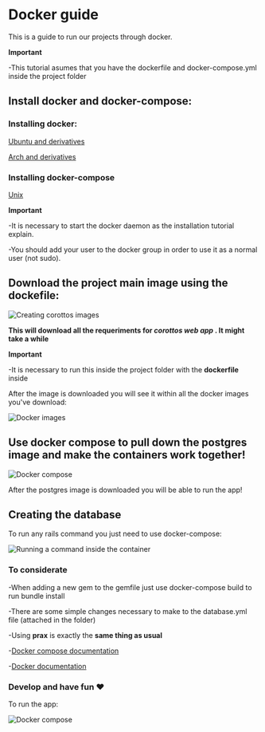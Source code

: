 # Docker guide
This is a guide to run our projects through docker. 

**Important**

-This tutorial asumes that you have the dockerfile and docker-compose.yml inside the project folder

## Install docker and docker-compose:

### Installing docker:

[Ubuntu and derivatives](https://docs.docker.com/engine/installation/linux/ubuntulinux/)

[Arch and derivatives](https://docs.docker.com/engine/installation/linux/archlinux/)

### Installing docker-compose

[Unix](https://docs.docker.com/compose/install/)

**Important**

-It is necessary to start the docker daemon as the installation tutorial explain.

-You should add your user to the docker group in order to use it as a normal user (not sudo).

## Download the project main image using the dockefile:

![Creating corottos images](https://raw.githubusercontent.com/kevteg/nokoarts-docker-guide/master/docker/Screenshot_20160527_225326.png)

**This will download all the requeriments for _corottos web app_ . It might take a while**

**Important**

-It is necessary to run this inside the project folder with the **dockerfile** inside

After the image is downloaded you will see it within all the docker images you've download:

![Docker images](https://raw.githubusercontent.com/kevteg/nokoarts-docker-guide/master/docker/Screenshot_20160527_231731.png)

## Use docker compose to pull down the postgres image and make the containers work together!

![Docker compose](https://raw.githubusercontent.com/kevteg/nokoarts-docker-guide/master/docker/Screenshot_20160528_004529.png)

After the postgres image is downloaded you will be able to run the app!

## Creating the database

To run any rails command you just need to use docker-compose:

![Running a command inside the container](https://github.com/kevteg/nokoarts-docker-guide/blob/master/docker/Screenshot_20160528_005842.png?raw=true)

### To considerate

-When adding a new gem to the gemfile just use docker-compose build to run bundle install

-There are some simple changes necessary to make to the database.yml file (attached in the folder)

-Using **prax** is exactly the **same thing as usual**

-[Docker compose documentation](https://docs.docker.com/compose/)

-[Docker documentation](https://docs.docker.com/engine/quickstart/)

### Develop and have fun ♥

To run the app:

![Docker compose](https://raw.githubusercontent.com/kevteg/nokoarts-docker-guide/master/docker/Screenshot_20160528_004529.png)

